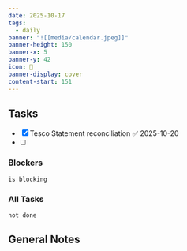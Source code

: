 ```yaml
---
date: 2025-10-17
tags:
  - daily
banner: "![[media/calendar.jpeg]]"
banner-height: 150
banner-x: 5
banner-y: 42
icon: 📆
banner-display: cover
content-start: 151
---
```

## Tasks
- [x] Tesco Statement reconciliation ✅ 2025-10-20
- [ ] 
### Blockers
```tasks
is blocking
```

### All Tasks
```tasks
not done
```

## General Notes

